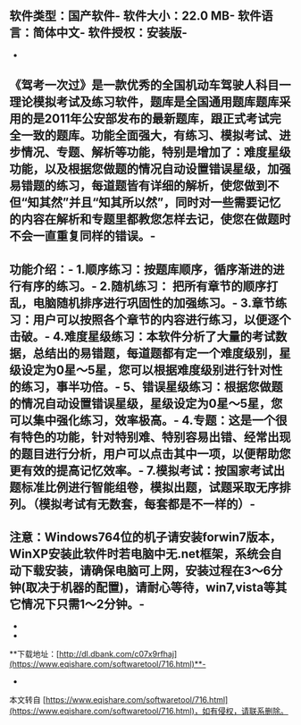 软件类型：国产软件-
软件大小：22.0 MB-
软件语言：简体中文-
软件授权：安装版-
-
-
《驾考一次过》是一款优秀的全国机动车驾驶人科目一理论模拟考试及练习软件，题库是全国通用题库题库采用的是2011年公安部发布的最新题库，跟正式考试完全一致的题库。功能全面强大，有练习、模拟考试、进步情况、专题、解析等功能，特别是增加了：难度星级功能，以及根据您做题的情况自动设置错误星级，加强易错题的练习，每道题皆有详细的解析，使您做到不但“知其然”并且“知其所以然”，同时对一些需要记忆的内容在解析和专题里都教您怎样去记，使您在做题时不会一直重复同样的错误。-
-
功能介绍：-
1.顺序练习：按题库顺序，循序渐进的进行有序的练习。-
2.随机练习： 把所有章节的顺序打乱，电脑随机排序进行巩固性的加强练习。-
3.章节练习：用户可以按照各个章节的内容进行练习，以便逐个击破。-
4.难度星级练习：本软件分析了大量的考试数据，总结出的易错题，每道题都有定一个难度级别，星级设定为0星～5星，您可以根据难度级别进行针对性的练习，事半功倍。-
5、错误星级练习：根据您做题的情况自动设置错误星级，星级设定为0星～5星，您可以集中强化练习，效率极高。-
4.专题：这是一个很有特色的功能，针对特别难、特别容易出错、经常出现的题目进行分析，用户可以点击其中一项，以便帮助您更有效的提高记忆效率。-
7.模拟考试：按国家考试出题标准比例进行智能组卷，模拟出题，试题采取无序排列。（模拟考试有无数套，每套都是不一样的）-
-
注意：Windows764位的机子请安装forwin7版本，WinXP安装此软件时若电脑中无.net框架，系统会自动下载安装，请确保电脑可上网，安装过程在3～6分钟(取决于机器的配置)，请耐心等待，win7,vista等其它情况下只需1～2分钟。-
-
-
-
**下载地址：[http://dl.dbank.com/c07x9rfhaj](https://www.eqishare.com/softwaretool/716.html)**-

-

本文转自 [https://www.eqishare.com/softwaretool/716.html](https://www.eqishare.com/softwaretool/716.html)，如有侵权，请联系删除。